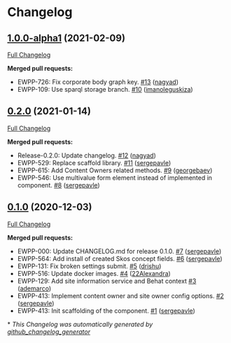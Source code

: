 # Changelog

## [1.0.0-alpha1](https://github.com/openeuropa/oe_corporate_site_info/tree/1.0.0-alpha1) (2021-02-09)

[Full Changelog](https://github.com/openeuropa/oe_corporate_site_info/compare/0.2.0...1.0.0-alpha1)

**Merged pull requests:**

- EWPP-726: Fix corporate body graph key. [\#13](https://github.com/openeuropa/oe_corporate_site_info/pull/13) ([nagyad](https://github.com/nagyad))
- EWPP-109: Use sparql storage branch. [\#10](https://github.com/openeuropa/oe_corporate_site_info/pull/10) ([imanoleguskiza](https://github.com/imanoleguskiza))

## [0.2.0](https://github.com/openeuropa/oe_corporate_site_info/tree/0.2.0) (2021-01-14)

[Full Changelog](https://github.com/openeuropa/oe_corporate_site_info/compare/0.1.0...0.2.0)

**Merged pull requests:**

- Release-0.2.0: Update changelog. [\#12](https://github.com/openeuropa/oe_corporate_site_info/pull/12) ([nagyad](https://github.com/nagyad))
- EWPP-529: Replace scaffold library. [\#11](https://github.com/openeuropa/oe_corporate_site_info/pull/11) ([sergepavle](https://github.com/sergepavle))
- EWPP-615: Add Content Owners related methods. [\#9](https://github.com/openeuropa/oe_corporate_site_info/pull/9) ([georgebaev](https://github.com/georgebaev))
- EWPP-546: Use multivalue form element instead of implemented in component. [\#8](https://github.com/openeuropa/oe_corporate_site_info/pull/8) ([sergepavle](https://github.com/sergepavle))

## [0.1.0](https://github.com/openeuropa/oe_corporate_site_info/tree/0.1.0) (2020-12-03)

[Full Changelog](https://github.com/openeuropa/oe_corporate_site_info/compare/02f84828e4fae1bfc2b3ff69b419a99df0cc2932...0.1.0)

**Merged pull requests:**

- EWPP-000: Update CHANGELOG.md for release 0.1.0. [\#7](https://github.com/openeuropa/oe_corporate_site_info/pull/7) ([sergepavle](https://github.com/sergepavle))
- EWPP-564: Add install of created Skos concept fields. [\#6](https://github.com/openeuropa/oe_corporate_site_info/pull/6) ([sergepavle](https://github.com/sergepavle))
- EWPP-131: Fix broken settings submit. [\#5](https://github.com/openeuropa/oe_corporate_site_info/pull/5) ([drishu](https://github.com/drishu))
- EWPP-516: Update docker images. [\#4](https://github.com/openeuropa/oe_corporate_site_info/pull/4) ([22Alexandra](https://github.com/22Alexandra))
- EWPP-129: Add site information service and Behat context [\#3](https://github.com/openeuropa/oe_corporate_site_info/pull/3) ([ademarco](https://github.com/ademarco))
- EWPP-413: Implement content owner and site owner config options. [\#2](https://github.com/openeuropa/oe_corporate_site_info/pull/2) ([sergepavle](https://github.com/sergepavle))
- EWPP-413: Init scaffolding of the component. [\#1](https://github.com/openeuropa/oe_corporate_site_info/pull/1) ([sergepavle](https://github.com/sergepavle))



\* *This Changelog was automatically generated by [github_changelog_generator](https://github.com/github-changelog-generator/github-changelog-generator)*
